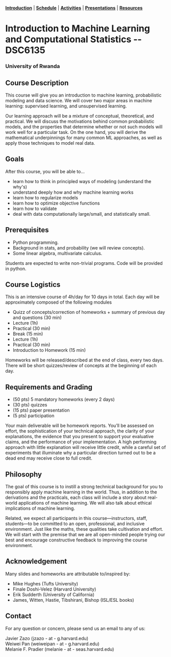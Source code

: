 [**Introduction**](https://melaniefp.github.io/intro_to_ML_DSC6135/) | [**Schedule**](schedule.html) | [**Activities**](activities.html) | [**Presentations**](papers/presentations.html) | [**Resources**](references.html)

# Introduction to Machine Learning and Computational Statistics -- DSC6135

### University of Rwanda

## Course Description

This course will give you an introduction to machine learning, probabilistic modeling and data science. We will cover two major areas in machine learning: supervised learning, and unsupervised learning.

Our learning approach will be a mixture of conceptual, theoretical, and practical. We will discuss the motivations behind common probabilistic models, and the properties that determine whether or not such models will work well for a particular task. On the one hand, you will derive the mathematical underpinnings for many common ML approaches, as well as apply those techniques to model real data.

## Goals
After this course, you will be able to...

- learn how to think in principled ways of modeling (understand the why's)
- understand deeply how and why machine learning works
- learn how to regularize models
- learn how to optimize objective functions
- learn how to validate
- deal with data computationally large/small, and statistically small.

## Prerequisites

- Python programming.
- Background in stats, and probability (we will review concepts).
- Some linear algebra, multivariate calculus.

Students are expected to write non-trivial programs. Code will be provided in python.

## Course Logistics

This is an intensive course of 4h/day for 10 days in total. Each day will be approximately composed of the following modules

* Quizz of concepts/correction of homeworks + summary of previous day and questions (30 min)
* Lecture (1h)
* Practical (30 min)
* Break (15 min)
* Lecture (1h)
* Practical (30 min)
* Introduction to Homework (15 min)


Homeworks will be released/described at the end of class, every two days.
There will be short quizzes/review of concepts at the beginning of each day.

## Requirements and Grading

- (50 pts) 5 mandatory homeworks (every 2 days)
- (30 pts) quizzes
- (15 pts) paper presentation
- (5 pts) participation

Your main deliverable will be homework reports. You’ll be assessed on effort, the sophistication of your technical approach, the clarity of your explanations, the evidence that you present to support your evaluative claims, and the performance of your implementation. A high performing approach with little explanation will receive little credit, while a careful set of experiments that illuminate why a particular direction turned out to be a dead end may receive close to full credit.

## Philosophy

The goal of this course is to instill a strong technical background for you to responsibly apply machine learning in the world. Thus, in addition to the derivations and the practicals, each class will include a story about real-world applications of machine learning. We will also talk about ethical implications of machine learning.

Related, we expect all participants in this course—instructors, staff, students—to be
committed to an open, professional, and inclusive environment. Just like the maths, these qualities take cultivation and effort. We will start with the premise that we are all open-minded people trying our best and encourage constructive feedback to improving the course environment.

## Acknowledgement

Many slides and homeworks are attributable to/inspired by:
* Mike Hughes (Tufts University)
* Finale Doshi-Velez (Harvard University)
* Erik Sudderth (University of California)
* James, Witten, Hastie, Tibshirani, Bishop (ISL/ESL books)

## Contact

For any question or concern, please send us an email to any of us:

Javier Zazo (jzazo - at - g.harvard.edu)<br>
Weiwei Pan (weiweipan - at - g.harvard.edu)<br>
Melanie F. Pradier (melanie - at - seas.harvard.edu)
